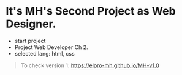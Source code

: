 # It's MH's Second Project as Web Designer.

* start project
 * Project Web Developer Ch 2.
 * selected lang: html, css

> To check version 1: https://elpro-mh.github.io/MH-v1.0
